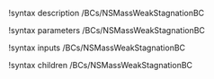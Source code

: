 !syntax description /BCs/NSMassWeakStagnationBC

!syntax parameters /BCs/NSMassWeakStagnationBC

!syntax inputs /BCs/NSMassWeakStagnationBC

!syntax children /BCs/NSMassWeakStagnationBC
